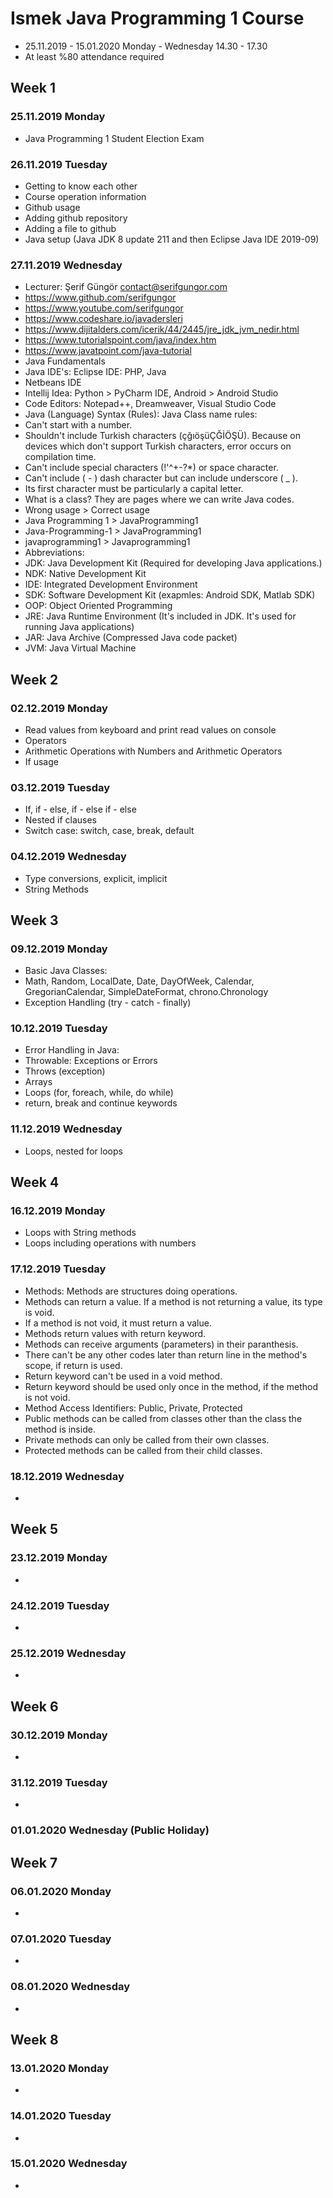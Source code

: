 # Ismek Java Programming 1 Course
- 25.11.2019 - 15.01.2020 Monday - Wednesday 14.30 - 17.30
- At least %80 attendance required
## Week 1
### 25.11.2019 Monday
- Java Programming 1 Student Election Exam
### 26.11.2019 Tuesday
- Getting to know each other
- Course operation information
- Github usage
- Adding github repository
- Adding a file to github
- Java setup (Java JDK 8 update 211 and then Eclipse Java IDE 2019-09)
### 27.11.2019 Wednesday
- Lecturer: Şerif Güngör contact@serifgungor.com
- https://www.github.com/serifgungor
- https://www.youtube.com/serifgungor
- https://www.codeshare.io/javadersleri
- https://www.dijitalders.com/icerik/44/2445/jre_jdk_jvm_nedir.html
- https://www.tutorialspoint.com/java/index.htm
- https://www.javatpoint.com/java-tutorial
- Java Fundamentals
- Java IDE's: Eclipse IDE: PHP, Java
- Netbeans IDE
- Intellij Idea: Python > PyCharm IDE, Android > Android Studio
- Code Editors: Notepad++, Dreamweaver, Visual Studio Code
- Java (Language) Syntax (Rules): Java Class name rules:
- Can't start with a number.
- Shouldn't include Turkish characters (çğıöşüÇĞİÖŞÜ). Because on devices which don't support Turkish characters, error occurs on compilation time.
- Can't include special characters (!'^+-?*) or space character.
- Can't include ( - ) dash character but can include underscore ( _ ).
- Its first character must be particularly a capital letter.
- What is a class? They are pages where we can write Java codes.
- Wrong usage > Correct usage
- Java Programming 1 > JavaProgramming1
- Java-Programming-1 > JavaProgramming1
- javaprogramming1 > Javaprogramming1
- Abbreviations:
- JDK: Java Development Kit (Required for developing Java applications.)
- NDK: Native Development Kit
- IDE: Integrated Development Environment
- SDK: Software Development Kit (exapmles: Android SDK, Matlab SDK)
- OOP: Object Oriented Programming
- JRE: Java Runtime Environment (It's included in JDK. It's used for running Java applications)
- JAR: Java Archive (Compressed Java code packet)
- JVM: Java Virtual Machine
## Week 2
### 02.12.2019 Monday
- Read values from keyboard and print read values on console
- Operators
- Arithmetic Operations with Numbers and Arithmetic Operators
- If usage
### 03.12.2019 Tuesday
- If, if - else, if - else if - else
- Nested if clauses
- Switch case: switch, case, break, default
### 04.12.2019 Wednesday
- Type conversions, explicit, implicit
- String Methods
## Week 3
### 09.12.2019 Monday
- Basic Java Classes:
- Math, Random, LocalDate, Date, DayOfWeek, Calendar, GregorianCalendar, SimpleDateFormat, chrono.Chronology
- Exception Handling (try - catch - finally)
### 10.12.2019 Tuesday
- Error Handling in Java:
- Throwable: Exceptions or Errors
- Throws (exception)
- Arrays
- Loops (for, foreach, while, do while)
- return, break and continue keywords
### 11.12.2019 Wednesday
- Loops, nested for loops
## Week 4
### 16.12.2019 Monday
- Loops with String methods
- Loops including operations with numbers
### 17.12.2019 Tuesday
- Methods: Methods are structures doing operations.
- Methods can return a value. If a method is not returning a value, its type is void.
- If a method is not void, it must return a value.
- Methods return values with return keyword.
- Methods can receive arguments (parameters) in their paranthesis.
- There can't be any other codes later than return line in the method's scope, if return is used.
- Return keyword can't be used in a void method.
- Return keyword should be used only once in the method, if the method is not void.
- Method Access Identifiers: Public, Private, Protected
- Public methods can be called from classes other than the class the method is inside.
- Private methods can only be called from their own classes.
- Protected methods can be called from their child classes.
### 18.12.2019 Wednesday
- 
## Week 5
### 23.12.2019 Monday
- 
### 24.12.2019 Tuesday
- 
### 25.12.2019 Wednesday
- 
## Week 6
### 30.12.2019 Monday
- 
### 31.12.2019 Tuesday
- 
### 01.01.2020 Wednesday (Public Holiday)
## Week 7
### 06.01.2020 Monday
- 
### 07.01.2020 Tuesday
- 
### 08.01.2020 Wednesday
- 
## Week 8
### 13.01.2020 Monday
- 
### 14.01.2020 Tuesday
- 
### 15.01.2020 Wednesday
- 
